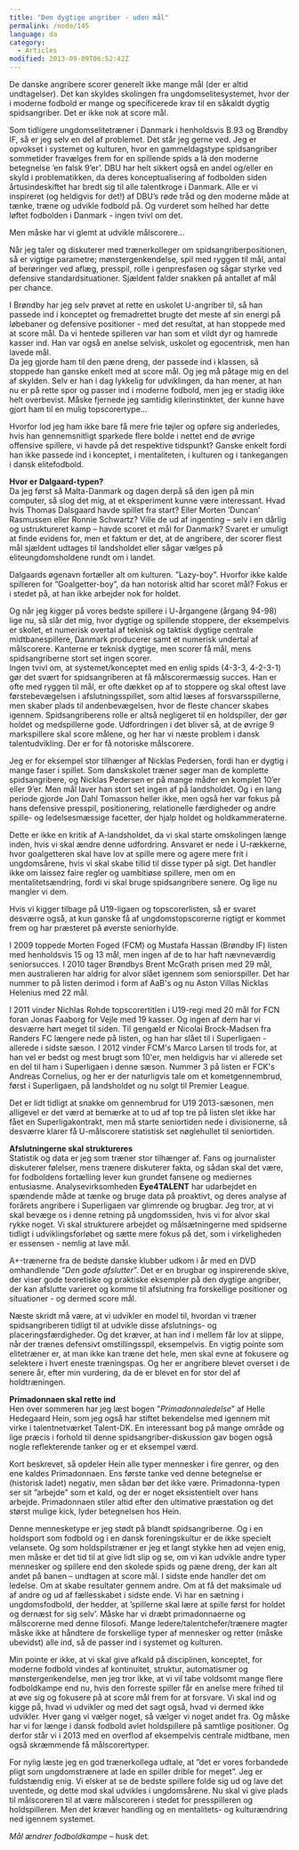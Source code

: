 ```yaml
---
title: "Den dygtige angriber - uden mål"
permalink: /node/145
language: da
category:
  - Articles
modified: 2013-09-09T06:52:42Z
---
```


De danske angribere scorer generelt ikke mange mål (der er altid undtagelser). Det kan skyldes skolingen fra ungdomselitesystemet, hvor der i moderne fodbold er mange og specificerede krav til en såkaldt dygtig spidsangriber. Det er ikke nok at score mål.

Som tidligere ungdomselitetræner i Danmark i henholdsvis B.93 og Brøndby IF, så er jeg selv en del af problemet. Det står jeg gerne ved. Jeg er opvokset i systemet og kulturen, hvor en gammeldagstype spidsangriber sommetider fravælges frem for en spillende spids a lá den moderne betegnelse ’en falsk 9’er’. DBU har helt sikkert også en andel og/eller en skyld i problematikken, da deres konceptualisering af fodbolden siden årtusindeskiftet har bredt sig til alle talentkroge i Danmark. Alle er vi inspireret (og heldigvis for det!) af DBU’s røde tråd og den moderne måde at tænke, træne og udvikle fodbold på. Og vurderet som helhed har dette løftet fodbolden i Danmark - ingen tvivl om det.

Men måske har vi glemt at udvikle målscorere...

Når jeg taler og diskuterer med trænerkolleger om spidsangriberpositionen, så er vigtige parametre; mønstergenkendelse, spil med ryggen til mål, antal af berøringer ved aflæg, presspil, rolle i genpresfasen og sågar styrke ved defensive standardsituationer. Sjældent falder snakken på antallet af mål per chance.

I Brøndby har jeg selv prøvet at rette en uskolet U-angriber til, så han passede ind i konceptet og fremadrettet brugte det meste af sin energi på løbebaner og defensive positioner - med det resultat, at han stoppede med at score mål. Da vi hentede spilleren var han som et vildt dyr og hamrede kasser ind. Han var også en anelse selvisk, uskolet og egocentrisk, men han lavede mål.  
Da jeg gjorde ham til den pæne dreng, der passede ind i klassen, så stoppede han ganske enkelt med at score mål. Og jeg må påtage mig en del af skylden. Selv er han i dag lykkelig for udviklingen, da han mener, at han nu er på rette spor og passer ind i moderne fodbold, men jeg er stadig ikke helt overbevist. Måske fjernede jeg samtidig kilerinstinktet, der kunne have gjort ham til en mulig topscorertype…

Hvorfor lod jeg ham ikke bare få mere frie tøjler og opføre sig anderledes, hvis han gennemsnitligt sparkede flere bolde i nettet end de øvrige offensive spillere, vi havde på det respektive tidspunkt? Ganske enkelt fordi han ikke passede ind i konceptet, i mentaliteten, i kulturen og i tankegangen i dansk elitefodbold.

**Hvor er Dalgaard-typen?**  
Da jeg først så Malta-Danmark og dagen derpå så den igen på min computer, så slog det mig, at et eksperiment kunne være interessant. Hvad hvis Thomas Dalsgaard havde spillet fra start? Eller Morten ’Duncan’ Rasmussen eller Ronnie Schwartz? Ville de ud af ingenting – selv i en dårlig og ustruktureret kamp – havde scoret et mål for Danmark? Svaret er umuligt at finde evidens for, men et faktum er det, at de angribere, der scorer flest mål sjældent udtages til landsholdet eller sågar vælges på eliteungdomsholdene rundt om i landet.

Dalgaards øgenavn fortæller alt om kulturen. ”Lazy-boy”. Hvorfor ikke kalde spilleren for ”Goalgetter-boy”, da han notorisk altid har scoret mål? Fokus er i stedet på, at han ikke arbejder nok for holdet.

Og når jeg kigger på vores bedste spillere i U-årgangene (årgang 94-98) lige nu, så slår det mig, hvor dygtige og spillende stoppere, der eksempelvis er skolet, et numerisk overtal af teknisk og taktisk dygtige centrale midtbanespillere, Danmark producerer samt et numerisk undertal af målscorere. Kanterne er teknisk dygtige, men scorer få mål, mens spidsangriberne stort set ingen scorer.   
Ingen tvivl om, at systemet/konceptet med en enlig spids (4-3-3, 4-2-3-1) gør det svært for spidsangriberen at få målscorermæssig succes. Han er ofte med ryggen til mål, er ofte dækket op af to stoppere og skal oftest lave førstebevægelsen i afslutningsspillet, som altid læses af forsvarsspillerne, men skaber plads til andenbevægelsen, hvor de fleste chancer skabes igennem. Spidsangriberens rolle er altså negligeret til en holdspiller, der gør holdet og medspillerne gode. Udfordringen i det bliver så, at de øvrige 9 markspillere skal score målene, og her har vi næste problem i dansk talentudvikling. Der er for få notoriske målscorere.

Jeg er for eksempel stor tilhænger af Nicklas Pedersen, fordi han er dygtig i mange faser i spillet. Som danskskolet træner søger man de komplette spidsangribere, og Nicklas Pedersen er på mange måder en komplet 10’er eller 9’er. Men mål laver han stort set ingen af på landsholdet. Og i en lang periode gjorde Jon Dahl Tomasson heller ikke, men også her var fokus på hans defensive presspil, positionering, relationelle færdigheder og andre spille- og ledelsesmæssige facetter, der hjalp holdet og holdkammeraterne.

Dette er ikke en kritik af A-landsholdet, da vi skal starte omskolingen længe inden, hvis vi skal ændre denne udfordring. Ansvaret er nede i U-rækkerne, hvor goalgetteren skal have lov at spille mere og agere mere frit i ungdomsårene, hvis vi skal skabe tillid til disse typer på sigt. Det handler ikke om laissez faire regler og uambitiøse spillere, men om en mentalitetsændring, fordi vi skal bruge spidsangribere senere. Og lige nu mangler vi dem.

Hvis vi kigger tilbage på U19-ligaen og topscorerlisten, så er svaret desværre også, at kun ganske få af ungdomstopscorerne rigtigt er kommet frem og har præsteret på øverste seniorhylde.

I 2009 toppede Morten Foged (FCM) og Mustafa Hassan (Brøndby IF) listen med henholdsvis 15 og 13 mål, men ingen af de to har haft nævneværdig seniorsucces. I 2010 tager Brøndbys Brent McGrath prisen med 29 mål, men australieren har aldrig for alvor slået igennem som seniorspiller. Det har nummer to på listen derimod i form af AaB's og nu Aston Villas Nicklas Helenius med 22 mål.

I 2011 vinder Nichlas Rohde topscorertitlen i U19-regi med 20 mål for FCN foran Jonas Faaborg for Vejle med 19 kasser. Og ingen af dem har vi desværre hørt meget til siden. Til gengæld er Nicolai Brock-Madsen fra Randers FC længere nede på listen, og han har slået til i Superligaen - allerede i sidste sæson. I 2012 vinder FCM's Marco Larsen til trods for, at han vel er bedst og mest brugt som 10'er, men heldigvis har vi allerede set en del til ham i Superligaen i denne sæson. Nummer 3 på listen er FCK's Andreas Cornelius, og her er der naturligvis tale om et kometgennembrud, først i Superligaen, på landsholdet og nu solgt til Premier League.

Det er lidt tidligt at snakke om gennembrud for U19 2013-sæsonen, men alligevel er det værd at bemærke at to ud af top tre på listen slet ikke har fået en Superligakontrakt, men må starte seniortiden nede i divisionerne, så desværre klarer få U-målscorere statistisk set nøglehullet til seniortiden.

**Afslutningerne skal struktureres**  
Statistik og data er jeg som træner stor tilhænger af. Fans og journalister diskuterer følelser, mens trænere diskuterer fakta, og sådan skal det være, for fodboldens fortælling lever kun grundet fansene og mediernes entusiasme. Analysevirksomheden **Eye4TALENT** har udarbejdet en spændende måde at tænke og bruge data på proaktivt, og deres analyse af forårets angribere i Superligaen var glimrende og brugbar. Jeg tror, at vi skal bevæge os i denne retning på ungdomssiden, hvis vi for alvor skal rykke noget. Vi skal strukturere arbejdet og målsætningerne med spidserne tidligt i udviklingsforløbet og sætte mere fokus på det, som i virkeligheden er essensen - nemlig at lave mål.

A+-trænerne fra de bedste danske klubber udkom i år med en DVD omhandlende ”_Den gode afslutter_”. Det er en brugbar og inspirerende skive, der viser gode teoretiske og praktiske eksempler på den dygtige angriber, der kan afslutte varieret og komme til afslutning fra forskellige positioner og situationer - og dermed score mål.

Næste skridt må være, at vi udvikler en model til, hvordan vi træner spidsangriberen tidligt til at udvikle disse afslutnings- og placeringsfærdigheder. Og det kræver, at han ind i mellem får lov at slippe, når der trænes defensivt omstillingsspil, eksempelvis. En vigtig pointe som elitetræner er, at man ikke kan træne det hele, men skal evne at fokusere og selektere i hvert eneste træningspas. Og her er angribere blevet overset i de senere år, efter min vurdering, da de er blevet en for stor del af holdtræningen.

**Primadonnaen skal rette ind**  
Hen over sommeren har jeg læst bogen ”_Primadonnaledelse_” af Helle Hedegaard Hein, som jeg også har stiftet bekendelse med igennem mit virke i talentnetværket Talent-DK. En interessant bog på mange område og lige præcis i forhold til denne spidsangriber-diskussion gav bogen også nogle reflekterende tanker og er et eksempel værd.

Kort beskrevet, så opdeler Hein alle typer mennesker i fire genrer, og den ene kaldes Primadonnaen. Ens første tanke ved denne betegnelse er (historisk ladet) negativ, men sådan bør det ikke være. Primadonna-typen ser sit ”arbejde” som et kald, og der er noget eksistentielt over hans arbejde. Primadonnaen stiler altid efter den ultimative præstation og det størst mulige kick, lyder betegnelsen hos Hein.

Denne mennesketype er jeg stødt på blandt spidsangriberne. Og i en holdsport som fodbold og i en dansk foreningskultur er de ikke specielt velansete. Og som holdspilstræner er jeg et langt stykke hen ad vejen enig, men måske er det tid til at give lidt slip og se, om vi kan udvikle andre typer mennesker og spillere end den skolede spids og pæne dreng, der kan alt andet på banen – undtagen at score mål. I sidste ende handler det om ledelse. Om at skabe resultater gennem andre. Om at få det maksimale ud af andre og ud af fællesskabet i sidste ende. Vi har en sætning i ungdomsfodbold, der hedder, at ’spillerne skal lære at spille først for holdet og dernæst for sig selv’. Måske har vi dræbt primadonnaerne og målscorerne med denne filosofi. Mange ledere/talentchefer/trænere magter måske ikke at håndtere de forskellige typer af mennesker og retter (måske ubevidst) alle ind, så de passer ind i systemet og kulturen.

Min pointe er ikke, at vi skal give afkald på disciplinen, konceptet, for moderne fodbold vindes af kontinuitet, struktur, automatismer og mønstergenkendelse, men jeg tror ikke, at vi vil tabe voldsomt mange flere fodboldkampe end nu, hvis den forreste spiller får en anelse mere frihed til at øve sig og fokusere på at score mål frem for at forsvare. Vi skal ind og kigge på, hvad vi udvikler og med det sagt også, hvad vi dermed ikke udvikler. Hver gang vi vælger noget, så vælger vi noget andet fra. Og måske har vi for længe i dansk fodbold avlet holdspillere på samtlige positioner. Og derfor står vi i 2013 med en overflod af eksempelvis centrale midtbane, men også skræmmende få målscorertyper.

For nylig læste jeg en god trænerkollega udtale, at ”det er vores forbandede pligt som ungdomstrænere at lade en spiller drible for meget”. Jeg er fuldstændig enig. Vi elsker at se de bedste spillere folde sig ud og lave det uventede, og dette mod skal udvikles i ungdomsårene. Nu skal vi give plads til målscoreren til at være målscoreren i stedet for presspilleren og holdspilleren. Men det kræver handling og en mentalitets- og kulturændring ned igennem systemet.

_Mål ændrer fodboldkampe_ – husk det.
